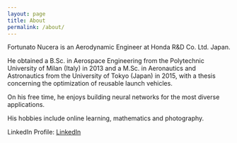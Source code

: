 ```yaml
---
layout: page
title: About
permalink: /about/
---
```


Fortunato Nucera is an Aerodynamic Engineer at Honda R&D Co. Ltd. Japan.

He obtained a B.Sc. in Aerospace Engineering from the Polytechnic University of Milan (Italy) in 2013 and a M.Sc. in Aeronautics and Astronautics from the University of Tokyo (Japan) in 2015, with a thesis concerning the optimization of reusable launch vehicles.

On his free time, he enjoys building neural networks for the most diverse applications.

His hobbies include online learning, mathematics and photography.

LinkedIn Profile:
[LinkedIn](https://www.linkedin.com/in/fortunato-nucera-5b35ba111/)
